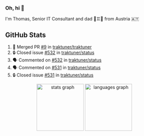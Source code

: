 ### Oh, hi 👋

I'm Thomas, Senior IT Consultant and dad 👶♊️👶 from Austria 🇦🇹

<!--
**traktuner/traktuner** is a ✨ _special_ ✨ repository because its `README.md` (this file) appears on your GitHub profile.

Here are some ideas to get you started:

- 🔭 I’m currently working on ...
- 🌱 I’m currently learning ...
- 👯 I’m looking to collaborate on ...
- 🤔 I’m looking for help with ...
- 💬 Ask me about ...
- 📫 How to reach me: ...
- 😄 Pronouns: ...
- ⚡ Fun fact: ...
-->

</div>

## GitHub Stats
<!--START_SECTION:activity-->
1. 🎉 Merged PR [#9](https://github.com/traktuner/traktuner/pull/9) in [traktuner/traktuner](https://github.com/traktuner/traktuner)
2. 🔒 Closed issue [#532](https://github.com/traktuner/status/issues/532) in [traktuner/status](https://github.com/traktuner/status)
3. 🗣 Commented on [#532](https://github.com/traktuner/status/issues/532#issuecomment-2709433001) in [traktuner/status](https://github.com/traktuner/status)
4. 🗣 Commented on [#531](https://github.com/traktuner/status/issues/531#issuecomment-2709432939) in [traktuner/status](https://github.com/traktuner/status)
5. 🔒 Closed issue [#531](https://github.com/traktuner/status/issues/531) in [traktuner/status](https://github.com/traktuner/status)
<!--END_SECTION:activity-->

<div align="center">
  <img src="https://github-readme-stats.vercel.app/api?username=traktuner&hide_title=false&hide_rank=false&show_icons=true&include_all_commits=true&count_private=true&disable_animations=false&theme=dracula&locale=en&hide_border=false&order=1" height="150" alt="stats graph"  />
  <img src="https://github-readme-stats.vercel.app/api/top-langs?username=traktuner&locale=en&hide_title=false&layout=compact&card_width=320&langs_count=5&theme=dracula&hide_border=false&order=2" height="150" alt="languages graph"  />
</div>
